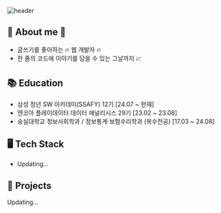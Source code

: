 <!-- Header -->
![header](https://capsule-render.vercel.app/api?type=waving&color=gradient&height=300&section=header&text=Welcome%20to%20my%20Github😃&fontSize=36&animation=twinkling)

<!-- Body -->

## 🎉 About me 🎉
- 글쓰기를 좋아하는 🔥 웹 개발자 🔥
- 한 줄의 코드에 이야기를 담을 수 있는 그날까지 📈

<!--
- 🌱 I’m currently learning (React, JavaScript, TypeScript, Java, Spring)
- 👀 I'm planning to study (Java, Spring, Docker, kubernetes) in depth
- 🤔 I’m looking for help with Algorithm,,,
- 📫 How to reach me: rjs7289@gmail.com
- ⚡ Fun fact: I'm enjoying 🚴
-->

## 📚 Education
* 삼성 청년 SW 아카데미(SSAFY) 12기 [24.07 ~ 현재]
* 엔코아 플레이데이터 데이터 애널리시스 29기 [23.02 ~ 23.08]
* 숭실대학교 정보사회학과 / 정보통계·보험수리학과 (복수전공) [17.03 ~ 24.08]

## 🖥️ Tech Stack
* Updating...

## 🌟 Projects
Updating...

